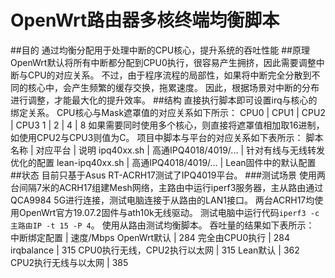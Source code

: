 # OpenWrt路由器多核终端均衡脚本
##目的
通过均衡分配用于处理中断的CPU核心，提升系统的吞吐性能
##原理
OpenWrt默认将所有中断都分配到CPU0执行，很容易产生拥挤，因此需要调整中断与CPU的对应关系。
不过，由于程序流程的局部性，如果将中断完全分散到不同的核心中，会产生频繁的缓存交换，拖累速度。
因此，根据场景对中断的分布进行调整，才能最大化的提升效率。
##结构
直接执行脚本即可设置irq与核心的绑定关系。
CPU核心与Mask遮罩值的对应关系如下所示：
CPU0 | CPU1 | CPU2 | CPU3
1 | 2 | 4 | 8
如果需要同时使用多个核心，则直接将遮罩值相加取16进制，如使用CPU2与CPU3则值为C。
项目中脚本与平台的对应关系如下表所示：
脚本名称 | 对应平台 | 说明
ipq40xx.sh | 高通IPQ4018/4019/... | 针对有线与无线转发优化的配置
lean-ipq40xx.sh | 高通IPQ4018/4019/... | Lean固件中的默认配置
##状态
目前只基于Asus RT-ACRH17测试了IPQ4019平台。
###测试场景
使用两台间隔7米的ACRH17组建Mesh网络，主路由中运行iperf3服务器，主从路由通过QCA9984 5G进行连接，测试电脑连接于从路由的LAN1接口。
两台ACRH17均使用OpenWrt官方19.07.2固件与ath10k无线驱动。
测试电脑中运行代码`iperf3 -c 主路由IP -t 15 -P 4`。
使用从路由测试均衡脚本。
吞吐量的结果如下表所示：
中断绑定配置 | 速度/Mbps
OpenWrt默认 | 284
完全由CPU0执行 | 284
irqbalance | 315
CPU0执行无线，CPU2执行以太网 | 315
Lean默认 | 362
CPU2执行无线与以太网 | 385
